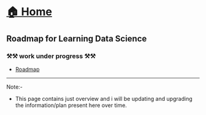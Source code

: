 <!-- # <a href="../">🏠 Home</a>

## This page contains Roadmap 
<div>
<a href="https://whimsical.com/python-GkY4hVtFpnY75KRNXPCYhT"><img src="../images/RM_Python.png"  width="300" >   <br> Python   </a>  

 


 

<a href="https://whimsical.com/sql-USUGAqSMs2tuJ9DSLVDYp1"><img src="../images/RM_SQL.png" width="300" ></a>
</div> -->



# <a href="../">🏠 Home</a>

## Roadmap for Learning Data Science


### ⚒️⚒️ work under progress ⚒️⚒️

- [Roadmap](https://whimsical.com/data-science-BYBgVDUQ5364qwNZtrpTcX)



----

Note:-
- This page contains just overview and i will be updating and upgrading the information/plan present here over time.